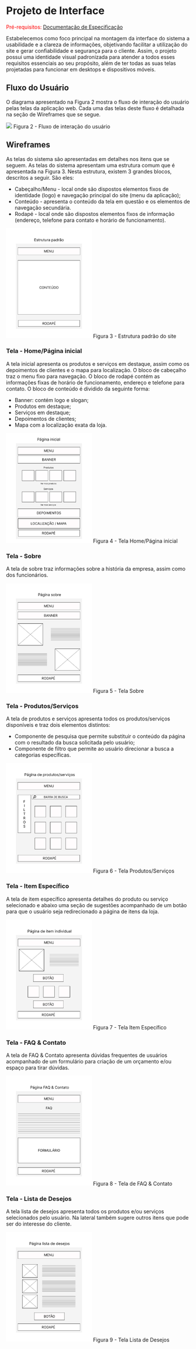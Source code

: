 # Projeto de Interface

<span style="color:red">Pré-requisitos: <a href="02-Especificação do Projeto.md"> Documentação de Especificação</a></span>

Estabelecemos como foco principal na montagem da interface do sistema a usabilidade e a clareza de informações, objetivando facilitar a utilização do site e gerar confiabilidade e segurança para o cliente. Assim, o projeto possui uma identidade visual padronizada para atender a todos esses requisitos essenciais ao seu propósito, além de ter todas as suas telas projetadas para funcionar em desktops e dispositivos móveis.

## Fluxo do Usuário

O diagrama apresentado na Figura 2 mostra o fluxo de interação do usuário pelas telas da aplicação web. Cada uma das telas deste fluxo é detalhada na seção de Wireframes que se segue.

<img src="https://github.com/ICEI-PUC-Minas-PMV-ADS/pmv-ads-2023-1-e1-proj-web-t2-grupo-2-paiva-moto-pecas/blob/main/docs/img/Fluxo%20do%20usu%C3%A1rio.jpg?raw=true" />
Figura 2 - Fluxo de interação do usuário

## Wireframes

As telas do sistema são apresentadas em detalhes nos itens que se seguem. As telas do sistema apresentam uma estrutura comum que é apresentada na Figura 3. Nesta estrutura, existem 3 grandes blocos, descritos a seguir. São eles:

- Cabeçalho/Menu - local onde são dispostos elementos fixos de identidade (logo) e navegação principal do site (menu da aplicação);
- Conteúdo - apresenta o conteúdo da tela em questão e os elementos de navegação secundária.
- Rodapé - local onde são dispostos elementos fixos de informação (endereço, telefone para contato e horário de funcionamento).

<img height="300px" src="https://github.com/ICEI-PUC-Minas-PMV-ADS/pmv-ads-2023-1-e1-proj-web-t2-grupo-2-paiva-moto-pecas/blob/main/docs/img/wireframe-estrutura.jpg?raw=true" />
Figura 3 - Estrutura padrão do site

### Tela - Home/Página inicial

A tela inicial apresenta os produtos e serviços em destaque, assim como os depoimentos de clientes e o mapa para localização.
O bloco de cabeçalho traz o menu fixo para navegação. O bloco de rodapé contém as informações fixas de horário de funcionamento, endereço e telefone para contato. O bloco de conteúdo é dividido da seguinte forma:

- Banner: contém logo e slogan;
- Produtos em destaque;
- Serviços em destaque;
- Depoimentos de clientes;
- Mapa com a localização exata da loja.

<img height="300px" src="https://github.com/ICEI-PUC-Minas-PMV-ADS/pmv-ads-2023-1-e1-proj-web-t2-grupo-2-paiva-moto-pecas/blob/main/docs/img/wireframe-home.jpg?raw=true" />
Figura 4 - Tela Home/Página inicial

### Tela - Sobre

A tela de sobre traz informações sobre a história da empresa, assim como dos funcionários.

<img height="300px" src="https://github.com/ICEI-PUC-Minas-PMV-ADS/pmv-ads-2023-1-e1-proj-web-t2-grupo-2-paiva-moto-pecas/blob/main/docs/img/wireframe-sobre.jpg?raw=true" />
Figura 5 - Tela Sobre

### Tela - Produtos/Serviços

A tela de produtos e serviços apresenta todos os produtos/serviços disponíveis e traz dois elementos distintos:

- Componente de pesquisa que permite substituir o conteúdo da página com o resultado da busca solicitada pelo usuário;
- Componente de filtro que permite ao usuário direcionar a busca a categorias específicas.

<img height="300px" src="https://github.com/ICEI-PUC-Minas-PMV-ADS/pmv-ads-2023-1-e1-proj-web-t2-grupo-2-paiva-moto-pecas/blob/main/docs/img/wireframe-produtos-servicos.jpg?raw=true" />
Figura 6 - Tela Produtos/Serviços

### Tela - Item Específico

A tela de item específico apresenta detalhes do produto ou serviço selecionado e abaixo uma seção de sugestões acompanhado de um botão para que o usuário seja redirecionado a página de itens da loja.

<img height="300px" src="https://github.com/ICEI-PUC-Minas-PMV-ADS/pmv-ads-2023-1-e1-proj-web-t2-grupo-2-paiva-moto-pecas/blob/main/docs/img/wireframe-item-individual.jpg?raw=true" />
Figura 7 - Tela Item Específico

### Tela - FAQ & Contato

A tela de FAQ & Contato apresenta dúvidas frequentes de usuários acompanhado de um formulário para criação de um orçamento e/ou espaço para tirar dúvidas.

<img height="300px" src="https://github.com/ICEI-PUC-Minas-PMV-ADS/pmv-ads-2023-1-e1-proj-web-t2-grupo-2-paiva-moto-pecas/blob/main/docs/img/wireframe-faq-contato.jpg?raw=true" />
Figura 8 - Tela de FAQ & Contato

### Tela - Lista de Desejos

A tela lista de desejos apresenta todos os produtos e/ou serviços selecionados pelo usuário. Na lateral também sugere outros itens que pode ser do interesse do cliente.

<img height="300px" src="https://github.com/ICEI-PUC-Minas-PMV-ADS/pmv-ads-2023-1-e1-proj-web-t2-grupo-2-paiva-moto-pecas/blob/main/docs/img/wireframe-lista-desejos.jpg?raw=true" />
Figura 9 - Tela Lista de Desejos
